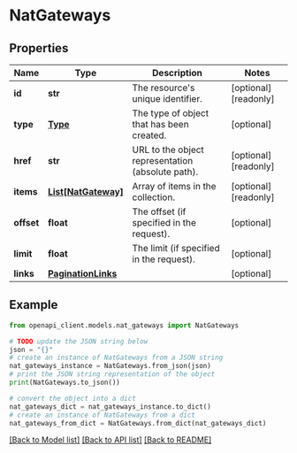 # NatGateways


## Properties

Name | Type | Description | Notes
------------ | ------------- | ------------- | -------------
**id** | **str** | The resource&#39;s unique identifier. | [optional] [readonly] 
**type** | [**Type**](Type.md) | The type of object that has been created. | [optional] 
**href** | **str** | URL to the object representation (absolute path). | [optional] [readonly] 
**items** | [**List[NatGateway]**](NatGateway.md) | Array of items in the collection. | [optional] [readonly] 
**offset** | **float** | The offset (if specified in the request). | [optional] 
**limit** | **float** | The limit (if specified in the request). | [optional] 
**links** | [**PaginationLinks**](PaginationLinks.md) |  | [optional] 

## Example

```python
from openapi_client.models.nat_gateways import NatGateways

# TODO update the JSON string below
json = "{}"
# create an instance of NatGateways from a JSON string
nat_gateways_instance = NatGateways.from_json(json)
# print the JSON string representation of the object
print(NatGateways.to_json())

# convert the object into a dict
nat_gateways_dict = nat_gateways_instance.to_dict()
# create an instance of NatGateways from a dict
nat_gateways_from_dict = NatGateways.from_dict(nat_gateways_dict)
```
[[Back to Model list]](../README.md#documentation-for-models) [[Back to API list]](../README.md#documentation-for-api-endpoints) [[Back to README]](../README.md)


